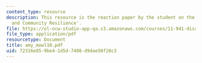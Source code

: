 ```yaml
---
content_type: resource
description: This resource is the reaction paper by the student on the topic 'Governance
  and Community Resilience'.
file: https://ol-ocw-studio-app-qa.s3.amazonaws.com/courses/11-941-disaster-vulnerability-and-resilience-spring-2005/72316e859be41d5d7408d9dae50f28c3_amy_mowl10.pdf
file_type: application/pdf
resourcetype: Document
title: amy_mowl10.pdf
uid: 72316e85-9be4-1d5d-7408-d9dae50f28c3
---
```

